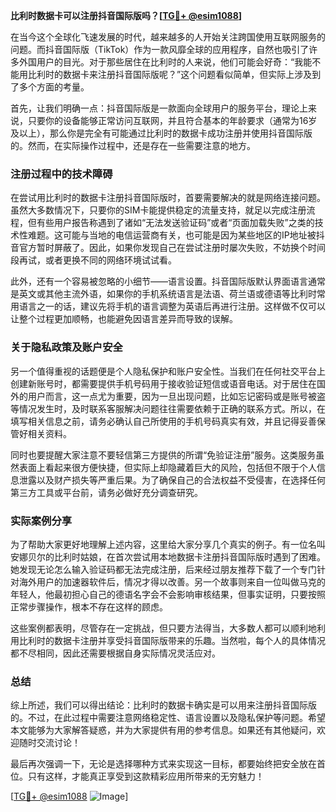**比利时数据卡可以注册抖音国际版吗？[[TG💪+ @esim1088](https://t.me/s/esim1088)]**

在当今这个全球化飞速发展的时代，越来越多的人开始关注跨国使用互联网服务的问题。而抖音国际版（TikTok）作为一款风靡全球的应用程序，自然也吸引了许多外国用户的目光。对于那些居住在比利时的人来说，他们可能会好奇：“我能不能用比利时的数据卡来注册抖音国际版呢？”这个问题看似简单，但实际上涉及到了多个方面的考量。

首先，让我们明确一点：抖音国际版是一款面向全球用户的服务平台，理论上来说，只要你的设备能够正常访问互联网，并且符合基本的年龄要求（通常为16岁及以上），那么你是完全有可能通过比利时的数据卡成功注册并使用抖音国际版的。然而，在实际操作过程中，还是存在一些需要注意的地方。

### 注册过程中的技术障碍

在尝试用比利时的数据卡注册抖音国际版时，首要需要解决的就是网络连接问题。虽然大多数情况下，只要你的SIM卡能提供稳定的流量支持，就足以完成注册流程，但有些用户报告称遇到了诸如“无法发送验证码”或者“页面加载失败”之类的技术性难题。这可能与当地的电信运营商有关，也可能是因为某些地区的IP地址被抖音官方暂时屏蔽了。因此，如果你发现自己在尝试注册时屡次失败，不妨换个时间段再试，或者更换不同的网络环境试试看。

此外，还有一个容易被忽略的小细节——语言设置。抖音国际版默认界面语言通常是英文或其他主流外语，如果你的手机系统语言是法语、荷兰语或德语等比利时常用语言之一的话，建议先将手机的语言调整为英语后再进行注册。这样做不仅可以让整个过程更加顺畅，也能避免因语言差异而导致的误解。

### 关于隐私政策及账户安全

另一个值得重视的话题便是个人隐私保护和账户安全性。当我们在任何社交平台上创建新账号时，都需要提供手机号码用于接收验证短信或语音电话。对于居住在国外的用户而言，这一点尤为重要，因为一旦出现问题，比如忘记密码或是账号被盗等情况发生时，及时联系客服解决问题往往需要依赖于正确的联系方式。所以，在填写相关信息之前，请务必确认自己所使用的手机号码真实有效，并且记得妥善保管好相关资料。

同时也要提醒大家注意不要轻信第三方提供的所谓“免验证注册”服务。这类服务虽然表面上看起来很方便快捷，但实际上却隐藏着巨大的风险，包括但不限于个人信息泄露以及财产损失等严重后果。为了确保自己的合法权益不受侵害，在选择任何第三方工具或平台前，请务必做好充分调查研究。

### 实际案例分享

为了帮助大家更好地理解上述内容，这里给大家分享几个真实的例子。有一位名叫安娜贝尔的比利时姑娘，在首次尝试用本地数据卡注册抖音国际版时遇到了困难。她发现无论怎么输入验证码都无法完成注册，后来经过朋友推荐下载了一个专门针对海外用户的加速器软件后，情况才得以改善。另一个故事则来自一位叫做马克的年轻人，他最初担心自己的德语名字会不会影响审核结果，但事实证明，只要按照正常步骤操作，根本不存在这样的顾虑。

这些案例都表明，尽管存在一定挑战，但只要方法得当，大多数人都可以顺利地利用比利时的数据卡注册并享受抖音国际版带来的乐趣。当然啦，每个人的具体情况都不尽相同，因此还需要根据自身实际情况灵活应对。

### 总结

综上所述，我们可以得出结论：比利时的数据卡确实是可以用来注册抖音国际版的。不过，在此过程中需要注意网络稳定性、语言设置以及隐私保护等问题。希望本文能够为大家解答疑惑，并为大家提供有用的参考信息。如果还有其他疑问，欢迎随时交流讨论！

最后再次强调一下，无论是选择哪种方式来实现这一目标，都要始终把安全放在首位。只有这样，才能真正享受到这款精彩应用所带来的无穷魅力！

[[TG💪+ @esim1088](https://t.me/s/esim1088) ![Image](https://i.postimg.cc/4NQfJmqS/Snipaste-2025-05-13-00-14-12.png)]